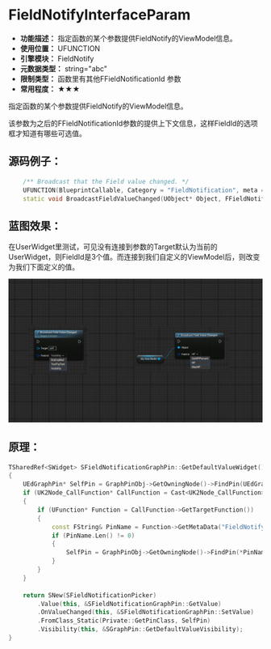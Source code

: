﻿# FieldNotifyInterfaceParam

- **功能描述：** 指定函数的某个参数提供FieldNotify的ViewModel信息。
- **使用位置：** UFUNCTION
- **引擎模块：** FieldNotify
- **元数据类型：** string="abc"
- **限制类型：** 函数里有其他FFieldNotificationId 参数
- **常用程度：** ★★★

指定函数的某个参数提供FieldNotify的ViewModel信息。

该参数为之后的FFieldNotificationId参数的提供上下文信息，这样FieldId的选项框才知道有哪些可选值。

## 源码例子：

```cpp
	/** Broadcast that the Field value changed. */
	UFUNCTION(BlueprintCallable, Category = "FieldNotification", meta = (FieldNotifyInterfaceParam="Object", DisplayName = "Broadcast Field Value Changed"))
	static void BroadcastFieldValueChanged(UObject* Object, FFieldNotificationId FieldId);

```

## 蓝图效果：

在UserWidget里测试，可见没有连接到参数的Target默认为当前的UserWidget，则FieldId是3个值。而连接到我们自定义的ViewModel后，则改变为我们下面定义的值。

![Untitled](Untitled.png)

## 原理：

```cpp
TSharedRef<SWidget> SFieldNotificationGraphPin::GetDefaultValueWidget()
{
	UEdGraphPin* SelfPin = GraphPinObj->GetOwningNode()->FindPin(UEdGraphSchema_K2::PSC_Self);
	if (UK2Node_CallFunction* CallFunction = Cast<UK2Node_CallFunction>(GraphPinObj->GetOwningNode()))
	{
		if (UFunction* Function = CallFunction->GetTargetFunction())
		{
			const FString& PinName = Function->GetMetaData("FieldNotifyInterfaceParam");
			if (PinName.Len() != 0)
			{
				SelfPin = GraphPinObj->GetOwningNode()->FindPin(*PinName);
			}
		}
	}

	return SNew(SFieldNotificationPicker)
		.Value(this, &SFieldNotificationGraphPin::GetValue)
		.OnValueChanged(this, &SFieldNotificationGraphPin::SetValue)
		.FromClass_Static(Private::GetPinClass, SelfPin)
		.Visibility(this, &SGraphPin::GetDefaultValueVisibility);
}
```